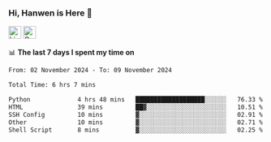 ### Hi, Hanwen is Here 👋
<p>
	<a href="https://www.linkedin.com/in/liu-hanwen/"><img src="https://img.shields.io/badge/@hanwen-0A66C2?style=flat&logo=LinkedIn&logoColor=white" alt="Linkedin"  height="25px"/></a> 
	<a href="https://scholar.google.com/citations?user=HDF0su0AAAAJ"><img src="https://img.shields.io/badge/scholar-4385FE.svg?&style=plastic&logo=google-scholar&logoColor=white" alt="Google Scholar" height="25px"> </a>
</p>

📊 **The last 7 days I spent my time on** 
<!--START_SECTION:waka-->

```txt
From: 02 November 2024 - To: 09 November 2024

Total Time: 6 hrs 7 mins

Python             4 hrs 48 mins   ███████████████████░░░░░░   76.33 %
HTML               39 mins         ██▓░░░░░░░░░░░░░░░░░░░░░░   10.51 %
SSH Config         10 mins         ▓░░░░░░░░░░░░░░░░░░░░░░░░   02.91 %
Other              10 mins         ▓░░░░░░░░░░░░░░░░░░░░░░░░   02.71 %
Shell Script       8 mins          ▓░░░░░░░░░░░░░░░░░░░░░░░░   02.25 %
```

<!--END_SECTION:waka-->


<!--
**david990917/david990917** is a ✨ _special_ ✨ repository because its `README.md` (this file) appears on your GitHub profile.

Here are some ideas to get you started:

- 🔭 I’m currently working on ...
- 🌱 I’m currently learning ...
- 👯 I’m looking to collaborate on ...
- 🤔 I’m looking for help with ...
- 💬 Ask me about ...
- 📫 How to reach me: ...
- 😄 Pronouns: ...
- ⚡ Fun fact: ...
-->
